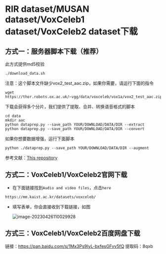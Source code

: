 # RIR dataset/MUSAN dataset/VoxCeleb1 dataset/VoxCeleb2 dataset下载
## 方式一：服务器脚本下载（推荐）
此方式提供md5校验
```
./download_data.sh
```
注意：这个脚本文件缺少vox2_test_aac.zip，如果你需要，请运行下面的指令
```
wget https://thor.robots.ox.ac.uk/~vgg/data/voxceleb/vox1a/vox2_test_aac.zip
```
下载会获得多个分片，我们提供了提取、合并、转换语音格式的脚本
```
cd data
mkdir aac
python dataprep.py --save_path YOUR/DOWNLOAD/DATA/DIR --extract
python dataprep.py --save_path YOUR/DOWNLOAD/DATA/DIR --convert
```
如果你想要数据增强，运行下面脚本
```
python ./dataprep.py --save_path YOUR/DOWNLOAD/DATA/DIR --augment
```
参考文献：[This repository](https://github.com/clovaai/voxceleb_trainer)
## 方式二：VoxCeleb1/VoxCeleb2官网下载

- 在下面链接找到`Audio and video files`，点击`here`

```
https://mm.kaist.ac.kr/datasets/voxceleb/
```

- 填写表单，你会直接收到下载链接，如图

  ![image-20230426110029928](https://cdn.jsdelivr.net/gh/su-co/Image@main/img/image-20230426110029928.png)

## 方式三：VoxCeleb1/VoxCeleb2百度网盘下载
链接：https://pan.baidu.com/s/1Mx3Ps9IyL-bxfesGFvv5fQ
提取码：8qxb

